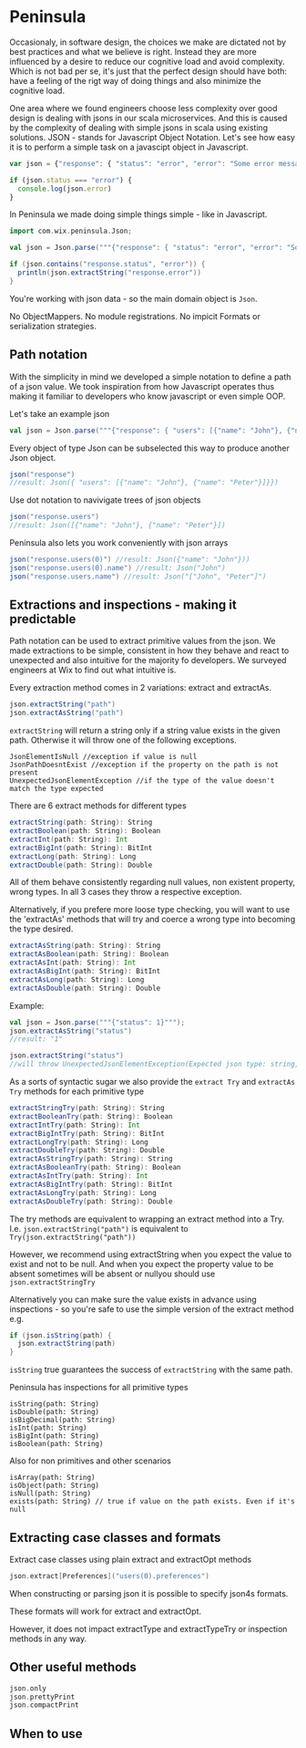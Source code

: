 # Peninsula
Occasionaly, in software design, the choices we make are dictated not by best practices and what we believe is right. Instead they are more influenced by a desire to reduce our cognitive load and avoid complexity. Which is not bad per se, it's just that the perfect design should have both: have a feeling of the rigt way of doing things and also minimize the cognitive load.

One area where we found engineers choose less complexity over good design is dealing with jsons in our scala microservices. And this is caused by the complexity of dealing with simple jsons in scala using existing solutions. JSON - stands for Javascript Object Notation. Let's see how easy it is to perform a simple task on a javascipt object in Javascript.

```javascript
var json = {"response": { "status": "error", "error": "Some error message" }}

if (json.status === "error") {
  console.log(json.error)
}
```

In Peninsula we made doing simple things simple - like in Javascript.
```scala
import com.wix.peninsula.Json;

val json = Json.parse("""{"response": { "status": "error", "error": "Some error message" }}""");

if (json.contains("response.status", "error")) {
  println(json.extractString("response.error"))
}
```

You're working with json data - so the main domain object is `Json`. 

No ObjectMappers. No module registrations. No impicit Formats or serialization strategies.

## Path notation

With the simplicity in mind we developed a simple notation to define a path of a json value. We took inspiration from how Javascript operates thus making it familiar to developers who know javascript or even simple OOP.

Let's take an example json
```scala
val json = Json.parse("""{"response": { "users": [{"name": "John"}, {"name": "Peter"}]}}""")
```

Every object of type Json can be subselected this way to produce another Json object.
```scala
json("response") 
//result: Json({ "users": [{"name": "John"}, {"name": "Peter"}]}})
```

Use dot notation to navivigate trees of json objects
```scala
json("response.users") 
//result: Json([{"name": "John"}, {"name": "Peter"}])
```

Peninsula also lets you work conveniently with json arrays
```scala
json("response.users(0)") //result: Json({"name": "John"}))
json("response.users(0).name") //result: Json("John")
json("response.users.name") //result: Json("["John", "Peter"]")
```

## Extractions and inspections - making it predictable

Path notation can be used to extract primitive values from the json. We made extractions to be simple, consistent in how they behave and react to unexpected and also intuitive for the majority fo developers. We surveyed engineers at Wix to find out what intuitive is.

Every extraction method comes in 2 variations: extract and extractAs.
```scala
json.extractString("path")
json.extractAsString("path")
```

`extractString` will return a string only if a string value exists in the given path. Otherwise it will throw one of the following exceptions.
```
JsonElementIsNull //exception if value is null
JsonPathDoesntExist //exception if the property on the path is not present
UnexpectedJsonElementException //if the type of the value doesn't match the type expected
```

There are 6 extract methods for different types
```scala
extractString(path: String): String
extractBoolean(path: String): Boolean
extractInt(path: String): Int
extractBigInt(path: String): BitInt
extractLong(path: String): Long
extractDouble(path: String): Double
```

All of them behave consistently regarding null values, non existent property, wrong types. In all 3 cases they throw a respective exception.

Alternatively, if you prefere more loose type checking, you will want to use the 'extractAs' methods that will try and coerce a wrong type into becoming the type desired. 
```scala
extractAsString(path: String): String
extractAsBoolean(path: String): Boolean
extractAsInt(path: String): Int
extractAsBigInt(path: String): BitInt
extractAsLong(path: String): Long
extractAsDouble(path: String): Double
```

Example:
```scala
val json = Json.parse("""{"status": 1}""");
json.extractAsString("status")
//result: "1" 

json.extractString("status") 
//will throw UnexpectedJsonElementException(Expected json type: string, found json type: big integer, actual json was: 1)
```

As a sorts of syntactic sugar we also provide the `extract Try` and `extractAs Try` methods for each primitive type
```scala
extractStringTry(path: String): String
extractBooleanTry(path: String): Boolean
extractIntTry(path: String): Int
extractBigIntTry(path: String): BitInt
extractLongTry(path: String): Long
extractDoubleTry(path: String): Double
extractAsStringTry(path: String): String
extractAsBooleanTry(path: String): Boolean
extractAsIntTry(path: String): Int
extractAsBigIntTry(path: String): BitInt
extractAsLongTry(path: String): Long
extractAsDoubleTry(path: String): Double
```

The try methods are equivalent to wrapping an extract method into a Try. I.e. `json.extractString("path")` is equivalent to `Try(json.extractString("path"))`

However, we recommend using extractString when you expect the value to exist and not to be null. 
And when you expect the property value to be absent sometimes will be absent or nullyou should use `json.extractStringTry`

Alternatively you can make sure the value exists in advance using inspections - so you're safe to use the simple version of the extract method e.g.

```scala
if (json.isString(path) {
  json.extractString(path)
}
```

`isString` true guarantees the success of `extractString` with the same path.

Peninsula has inspections for all primitive types
```
isString(path: String)
isDouble(path: String)
isBigDecimal(path: String)
isInt(path: String)
isBigInt(path: String)
isBoolean(path: String)
```

Also for non primitives and other scenarios
```
isArray(path: String)
isObject(path: String)
isNull(path: String)
exists(path: String) // true if value on the path exists. Even if it's null 
```

## Extracting case classes and formats

Extract case classes using plain extract and extractOpt methods

```scala
json.extract[Preferences]("users(0).preferences")
```

When constructing or parsing json it is possible to specify json4s formats.

These formats will work for extract and extractOpt.

However, it does not impact extractType and extractTypeTry or inspection methods in any way. 

## Other useful methods
```scala
json.only
json.prettyPrint
json.compactPrint
```


## When to use
